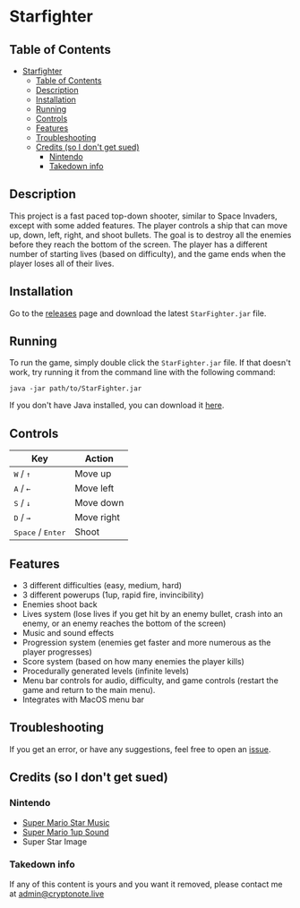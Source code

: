 # Starfighter

## Table of Contents
- [Starfighter](#starfighter)
  - [Table of Contents](#table-of-contents)
  - [Description](#description)
  - [Installation](#installation)
  - [Running](#running)
  - [Controls](#controls)
  - [Features](#features)
  - [Troubleshooting](#troubleshooting)
  - [Credits (so I don't get sued)](#credits-so-i-dont-get-sued)
    - [Nintendo](#nintendo)
    - [Takedown info](#takedown-info)

## Description
This project is a fast paced top-down shooter, similar to Space Invaders, except with some added features. The player controls a ship that can move up, down, left, right, and shoot bullets. The goal is to destroy all the enemies before they reach the bottom of the screen. The player has a different number of starting lives (based on difficulty), and the game ends when the player loses all of their lives.

## Installation
Go to the [releases](https://github.com/fastnlight0/StarFighter/releases) page and download the latest `StarFighter.jar` file.

## Running
To run the game, simply double click the `StarFighter.jar` file. If that doesn't work, try running it from the command line with the following command:
```
java -jar path/to/StarFighter.jar
```
If you don't have Java installed, you can download it [here](https://www.java.com/en/download/).

## Controls

| Key                                  | Action     |
| ------------------------------------ | ---------- |
| <kbd>W</kbd> / <kbd>↑</kbd>          | Move up    |
| <kbd>A</kbd> / <kbd>←</kbd>          | Move left  |
| <kbd>S</kbd> / <kbd>↓</kbd>          | Move down  |
| <kbd>D</kbd> / <kbd>→</kbd>          | Move right |
| <kbd>Space</kbd>  / <kbd>Enter</kbd> | Shoot      |


## Features
- 3 different difficulties (easy, medium, hard)
- 3 different powerups (1up, rapid fire, invincibility)
- Enemies shoot back
- Lives system (lose lives if you get hit by an enemy bullet, crash into an enemy, or an enemy reaches the bottom of the screen)
- Music and sound effects
- Progression system (enemies get faster and more numerous as the player progresses)
- Score system (based on how many enemies the player kills)
- Procedurally generated levels (infinite levels)
- Menu bar controls for audio, difficulty, and game controls (restart the game and return to the main menu).
- Integrates with MacOS menu bar

## Troubleshooting
If you get an error, or have any suggestions, feel free to open an [issue](https://github.com/fastnlight0/StarFighter/issues).

## Credits (so I don't get sued)
### Nintendo
- [Super Mario Star Music](https://www.youtube.com/watch?v=TlpTVRNHRRo)
- [Super Mario 1up Sound](https://www.youtube.com/watch?v=DhfRacFexpU)
- Super Star Image
### Takedown info
If any of this content is yours and you want it removed, please contact me at [admin@cryptonote.live](mailto:admin@cryptonote.live)